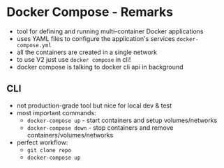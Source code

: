# Docker Compose - Remarks

- tool for defining and running multi-container Docker applications
- uses YAML files to configure the application's services `docker-compose.yml`
- all the containers are created in a single network
- to use V2 just use `docker compose` in cli!
- docker compose is talking to docker cli api in background

## CLI

- not production-grade tool but nice for local dev & test
- most important commands:
  - `docker-compose up` - start containers and setup volumes/networks
  - `docker-compose down` - stop containers and remove containers/volumes/networks
- perfect workflow:
  - `git clone repo`
  - `docker-compose up`
